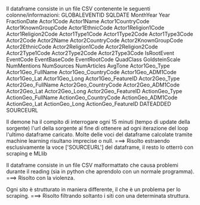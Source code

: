 Il dataframe consiste in un file CSV contenente le seguenti colonne/informazioni:
GLOBALEVENTID
SQLDATE
MonthYear
Year
FractionDate
Actor1Code
Actor1Name
Actor1CountryCode
Actor1KnownGroupCode
Actor1EthnicCode
Actor1Religion1Code
Actor1Religion2Code
Actor1Type1Code
Actor1Type2Code
Actor1Type3Code
Actor2Code
Actor2Name
Actor2CountryCode
Actor2KnownGroupCode
Actor2EthnicCode
Actor2Religion1Code
Actor2Religion2Code
Actor2Type1Code
Actor2Type2Code
Actor2Type3Code
IsRootEvent
EventCode
EventBaseCode
EventRootCode
QuadClass
GoldsteinScale
NumMentions
NumSources
NumArticles
AvgTone
Actor1Geo_Type
Actor1Geo_FullName
Actor1Geo_CountryCode
Actor1Geo_ADM1Code
Actor1Geo_Lat
Actor1Geo_Long
Actor1Geo_FeatureID
Actor2Geo_Type
Actor2Geo_FullName
Actor2Geo_CountryCode
Actor2Geo_ADM1Code
Actor2Geo_Lat
Actor2Geo_Long
Actor2Geo_FeatureID
ActionGeo_Type
ActionGeo_FullName
ActionGeo_CountryCode
ActionGeo_ADM1Code
ActionGeo_Lat
ActionGeo_Long
ActionGeo_FeatureID
DATEADDED
SOURCEURL

Il demone ha il compito di interrogare ogni 15 minuti (tempo di update della sorgente) l'url della sorgente al fine di ottenere
ad ogni iterazione del loop l'ultimo dataframe caricato.
Molte delle voci del dataframe calcolate tramite machine learning risultano imprecise o null.
===> Risolto estraendo esclusivamente la voce ['SOURCEURL'] del dataframe, il resto lo otterrò con scraping e MLlib

Il dataframe consiste in un  file CSV malformattato che causa problemi durante il reading
(sia in python che aprendolo con un normale programma).
===> Risolto con la violenza.

Ogni sito è strutturato in maniera differente, il che è un problema per lo scraping.
===> Risolto filtrando soltanto i siti con una determinata struttura.

